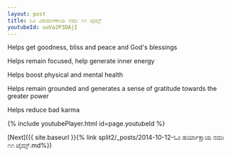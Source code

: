 ```yaml
---
layout: post
title: ಓಂ ವಿಕುರ್ವಾಣಾಯ ನಮಃ ೧೧ ಟೈಮ್ಸ್
youtubeId: uuVa2P3DAjI
---
```

 
 
Helps get goodness, bliss and peace and God's blessings
 
Helps remain focused, help generate inner energy 
 
Helps boost physical and mental health 
 
Helps remain grounded and generates a sense of gratitude towards the greater power 
 
Helps reduce bad karma
 
 
 
 


{% include youtubePlayer.html id=page.youtubeId %}
 
[Next]({{ site.baseurl }}{% link  split2/_posts/2014-10-12-ಓಂ ಹರ್ಯಾಕ್ಷಾಯ ನಮಃ ೧೧ ಟೈಮ್ಸ್.md%})
 

